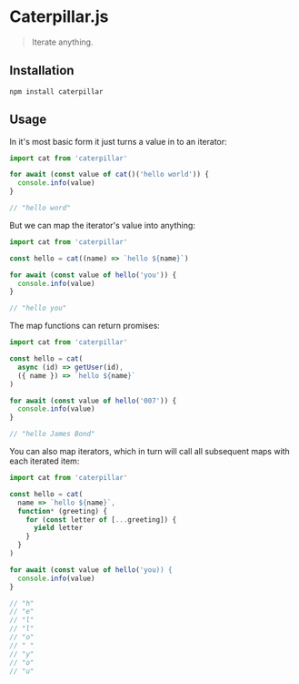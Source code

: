 # Caterpillar.js

> Iterate anything.

## Installation

```
npm install caterpillar
```

## Usage

In it's most basic form it just turns a value in to an iterator:

```javascript
import cat from 'caterpillar'

for await (const value of cat()('hello world')) {
  console.info(value)
}

// "hello word"
```

But we can map the iterator's value into anything:

```javascript
import cat from 'caterpillar'

const hello = cat((name) => `hello ${name}`)

for await (const value of hello('you')) {
  console.info(value)
}

// "hello you"
```

The map functions can return promises:

```javascript
import cat from 'caterpillar'

const hello = cat(
  async (id) => getUser(id),
  ({ name }) => `hello ${name}`
)

for await (const value of hello('007')) {
  console.info(value)
}

// "hello James Bond"
```

You can also map iterators, which in turn will call all subsequent maps with each iterated item:

```javascript
import cat from 'caterpillar'

const hello = cat(
  name => `hello ${name}`,
  function* (greeting) {
    for (const letter of [...greeting]) {
      yield letter
    }
  }
)

for await (const value of hello('you)) {
  console.info(value)
}

// "h"
// "e"
// "l"
// "l"
// "o"
// " "
// "y"
// "o"
// "u"
```
